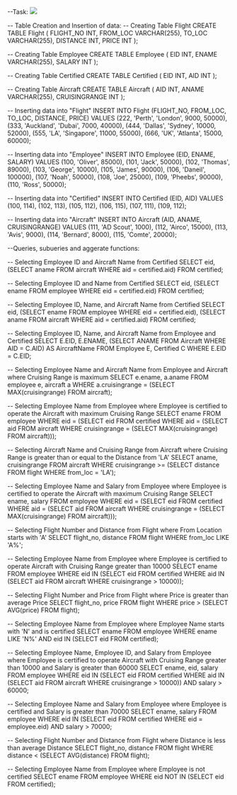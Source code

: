 

--Task: ![](https://github.com/arsal7477/Database-Management-System/assets/147205852/966cd84a-f977-4366-864a-856bb61c7863)

-- Table Creation and Insertion of data:
-- Creating Table Flight
CREATE TABLE Flight (
  FLIGHT_NO INT,
  FROM_LOC VARCHAR(255),
  TO_LOC VARCHAR(255),
  DISTANCE INT,
  PRICE INT
);

-- Creating Table Employee
CREATE TABLE Employee (
  EID INT,
  ENAME VARCHAR(255),
  SALARY INT
);

-- Creating Table Certified
CREATE TABLE Certified (
  EID INT,
  AID INT
);

-- Creating Table Aircraft
CREATE TABLE Aircraft (
  AID INT,
  ANAME VARCHAR(255),
  CRUISINGRANGE INT
);

-- Inserting data into "Flight"
INSERT INTO Flight (FLIGHT_NO, FROM_LOC, TO_LOC, DISTANCE, PRICE)
VALUES (222, 'Perth', 'London', 9000, 50000),
       (333, 'Auckland', 'Dubai', 7000, 40000),
       (444, 'Dallas', 'Sydney', 10000, 52000),
       (555, 'LA', 'Singapore', 11000, 55000),
       (666, 'UK', 'Atlanta', 15000, 60000);

-- Inserting data into "Employee"
INSERT INTO Employee (EID, ENAME, SALARY)
VALUES (100, 'Oliver', 85000),
       (101, 'Jack', 50000),
       (102, 'Thomas', 89000),
       (103, 'George', 10000),
       (105, 'James', 90000),
       (106, 'Daneil', 100000),
       (107, 'Noah', 50000),
       (108, 'Joe', 25000),
       (109, 'Pheebs', 90000),
       (110, 'Ross', 50000);

-- Inserting data into "Certified"
INSERT INTO Certified (EID, AID)
VALUES (100, 114),
       (102, 113),
       (105, 112),
       (106, 115),
       (107, 111),
       (109, 112);

-- Inserting data into "Aircraft"
INSERT INTO Aircraft (AID, ANAME, CRUISINGRANGE)
VALUES (111, 'AD Scout', 1000),
       (112, 'Airco', 15000),
       (113, 'Avis', 9000),
       (114, 'Bernard', 8000),
       (115, 'Comte', 20000);



--Queries, subueries and aggerate functions:


-- Selecting Employee ID and Aircraft Name from Certified
SELECT eid, (SELECT aname FROM aircraft WHERE aid = certified.aid) FROM certified;

-- Selecting Employee ID and Name from Certified
SELECT eid, (SELECT ename FROM employee WHERE eid = certified.eid) FROM certified;

-- Selecting Employee ID, Name, and Aircraft Name from Certified
SELECT eid, (SELECT ename FROM employee WHERE eid = certified.eid), (SELECT aname FROM aircraft WHERE aid = certified.aid) FROM certified;

-- Selecting Employee ID, Name, and Aircraft Name from Employee and Certified
SELECT E.EID, E.ENAME, (SELECT ANAME FROM Aircraft WHERE AID = C.AID) AS AircraftName
FROM Employee E, Certified C
WHERE E.EID = C.EID;

-- Selecting Employee Name and Aircraft Name from Employee and Aircraft where Cruising Range is maximum
SELECT e.ename, a.aname FROM employee e, aircraft a WHERE a.cruisingrange = (SELECT MAX(cruisingrange) FROM aircraft);

-- Selecting Employee Name from Employee where Employee is certified to operate the Aircraft with maximum Cruising Range
SELECT ename FROM employee WHERE eid = (SELECT eid FROM certified WHERE aid = (SELECT aid FROM aircraft WHERE cruisingrange = (SELECT MAX(cruisingrange) FROM aircraft)));

-- Selecting Aircraft Name and Cruising Range from Aircraft where Cruising Range is greater than or equal to the Distance from 'LA'
SELECT aname, cruisingrange FROM aircraft WHERE cruisingrange >= (SELECT distance FROM flight WHERE from_loc = 'LA');

-- Selecting Employee Name and Salary from Employee where Employee is certified to operate the Aircraft with maximum Cruising Range
SELECT ename, salary FROM employee WHERE eid = (SELECT eid FROM certified WHERE aid = (SELECT aid FROM aircraft WHERE cruisingrange = (SELECT MAX(cruisingrange) FROM aircraft)));

-- Selecting Flight Number and Distance from Flight where From Location starts with 'A'
SELECT flight_no, distance FROM flight WHERE from_loc LIKE 'A%';

-- Selecting Employee Name from Employee where Employee is certified to operate Aircraft with Cruising Range greater than 10000
SELECT ename FROM employee WHERE eid IN (SELECT eid FROM certified WHERE aid IN (SELECT aid FROM aircraft WHERE cruisingrange > 10000));

-- Selecting Flight Number and Price from Flight where Price is greater than average Price
SELECT flight_no, price FROM flight WHERE price > (SELECT AVG(price) FROM flight);

-- Selecting Employee Name from Employee where Employee Name starts with 'N' and is certified
SELECT ename FROM employee WHERE ename LIKE 'N%' AND eid IN (SELECT eid FROM certified);

-- Selecting Employee Name, Employee ID, and Salary from Employee where Employee is certified to operate Aircraft with Cruising Range greater than 10000 and Salary is greater than 60000
SELECT ename, eid, salary FROM employee WHERE eid IN (SELECT eid FROM certified WHERE aid IN (SELECT aid FROM aircraft WHERE cruisingrange > 10000)) AND salary > 60000;

-- Selecting Employee Name and Salary from Employee where Employee is certified and Salary is greater than 70000
SELECT ename, salary FROM employee WHERE eid IN (SELECT eid FROM certified WHERE eid = employee.eid) AND salary > 70000;

-- Selecting Flight Number and Distance from Flight where Distance is less than average Distance
SELECT flight_no, distance FROM flight WHERE distance < (SELECT AVG(distance) FROM flight);

-- Selecting Employee Name from Employee where Employee is not certified
SELECT ename FROM employee WHERE eid NOT IN (SELECT eid FROM certified);

